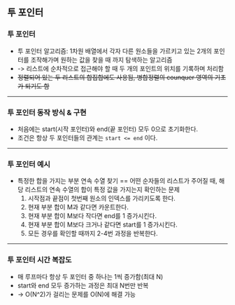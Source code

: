 ## 투 포인터

### 투 포인터
- 투 포인터 알고리즘: 1차원 배열에서 각자 다른 원소들을 가르키고 있는 2개의 포인터를 조작해가며 원하는 값을 찾을 때 까지 탐색하는 알고리즘
- -> 리스트에 순차적으로 접근해야 할 때 두 개의 포인트의 위치를 기록하며 처리함
- ~~정렬되어 있는 두 리스트의 합집합에도 사용됨, 병합정렬의 counquer 영역의 기초가 되기도 함~~

***

### 투 포인터 동작 방식 & 구현
- 처음에는 start(시작 포인터)와 end(끝 포인터) 모두 0으로 초기화한다.
- 조건은 항상 두 포인터들의 관계는 `start <= end` 이다.

***

### 투 포인터 예시
- 특정한 합을 가지는 부분 연속 수열 찾기 == 어떤 순자들의 리스트가 주어질 때, 해당 리스트의 연속 수열의 합이 특정 값을 가지는지 확인하는 문제
    1. 시작점과 끝점이 첫번째 원소의 인덱스를 가리키도록 한다.
    2. 현재 부분 합이 M과 같다면 카운트한다.
    3. 현재 부분 합이 M보다 작다면 end를 1 증가시킨다.
    4. 현재 부분 합이 M보다 크거나 같다면 start를 1 증가시킨다.
    5. 모든 경우를 확인할 때까지 2-4번 과정을 반복한다.

***

### 투 포인터 시간 복잡도
- 매 루프마다 항상 두 포인터 중 하나는 1씩 증가함(최대 N)
- start와 end 모두 증가하는 과정은 최대 N번만 반복
- -> O(N^2)가 걸리는 문제를 O(N)에 해결 가능
